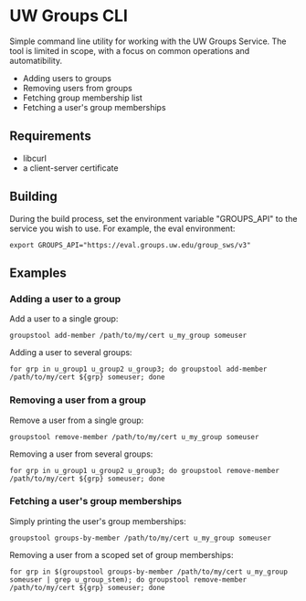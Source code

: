 # UW Groups CLI

Simple command line utility for working with the UW Groups Service. The tool is limited in scope, with a focus on common operations and automatibility.

* Adding users to groups
* Removing users from groups
* Fetching group membership list
* Fetching a user's group memberships

## Requirements

* libcurl
* a client-server certificate

## Building

During the build process, set the environment variable "GROUPS_API" to the service you wish to use. For example, the eval environment:

```
export GROUPS_API="https://eval.groups.uw.edu/group_sws/v3"
```

## Examples

### Adding a user to a group

Add a user to a single group:

```
groupstool add-member /path/to/my/cert u_my_group someuser
```

Adding a user to several groups:

```
for grp in u_group1 u_group2 u_group3; do groupstool add-member /path/to/my/cert ${grp} someuser; done
```

### Removing a user from a group

Remove a user from a single group:

```
groupstool remove-member /path/to/my/cert u_my_group someuser
```

Removing a user from several groups:

```
for grp in u_group1 u_group2 u_group3; do groupstool remove-member /path/to/my/cert ${grp} someuser; done
```

### Fetching a user's group memberships


Simply printing the user's group memberships:

```
groupstool groups-by-member /path/to/my/cert u_my_group someuser
```

Removing a user from a scoped set of group memberships:

```
for grp in $(groupstool groups-by-member /path/to/my/cert u_my_group someuser | grep u_group_stem); do groupstool remove-member /path/to/my/cert ${grp} someuser; done
```